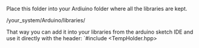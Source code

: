 Place this folder into your Ardiuino folder where all the libraries
are kept.

/your_system/Arduino/libraries/

That way you can add it into your libraries from the arduino sketch IDE
and use it directly with the header:
`#include <TempHolder.hpp>